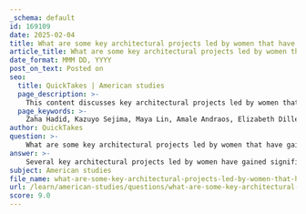 ```yaml
---
_schema: default
id: 169109
date: 2025-02-04
title: What are some key architectural projects led by women that have gained recognition?
article_title: What are some key architectural projects led by women that have gained recognition?
date_format: MMM DD, YYYY
post_on_text: Posted on
seo:
  title: QuickTakes | American studies
  page_description: >-
    This content discusses key architectural projects led by women that have gained recognition, highlighting influential figures like Zaha Hadid, Kazuyo Sejima, Maya Lin, Amale Andraos, Elizabeth Diller, and Jeanne Gang, and emphasizing their contributions to sustainable and community-focused architecture.
  page_keywords: >-
    Zaha Hadid, Kazuyo Sejima, Maya Lin, Amale Andraos, Elizabeth Diller, Jeanne Gang, architecture, women in architecture, Pritzker Prize, sustainable design, community engagement, iconic structures, innovative design
author: QuickTakes
question: >-
    What are some key architectural projects led by women that have gained recognition?
answer: >-
    Several key architectural projects led by women have gained significant recognition in recent years. Here are some notable examples:\n\n1. **Zaha Hadid**: As the first woman to win the Pritzker Architecture Prize in 2004, Zaha Hadid's work includes iconic structures such as the **London Aquatics Centre** and the **Guangzhou Opera House**. Her designs are known for their fluid forms and futuristic aesthetics, which have left a lasting impact on contemporary architecture.\n\n2. **Kazuyo Sejima**: A prominent figure in architecture, Kazuyo Sejima designed a notable project in downtown Manhattan characterized by its "stacked" shape. This development showcases her innovative approach and has been recognized for its integration of emerging artists' works.\n\n3. **Maya Lin**: Known for her poignant memorials, Maya Lin's significant works include **The Last Memorial** and **Women's Table**. Her projects often blend art and architecture, emphasizing environmental sensitivity and cultural reflection.\n\n4. **Amale Andraos**: Co-founder of WORKac, Amale Andraos has led various public projects, including playful parking garages in Miami and an art museum in Beirut. Her firm is also known for its commitment to community engagement, as seen in their work on public infrastructure projects in New York.\n\n5. **Elizabeth Diller**: As a co-founder of Diller Scofidio + Renfro, Elizabeth Diller has transformed urban spaces with projects like the **High Line** in New York City. Her work often challenges conventional architectural practices and emphasizes the importance of public space.\n\n6. **Jeanne Gang**: Known for the **Aqua Tower** in Chicago, Jeanne Gang's work is celebrated for its innovative design and environmental considerations. She has been influential in promoting sustainable architecture and community-focused designs.\n\nThese projects not only highlight the contributions of women in architecture but also reflect a broader commitment to creating sustainable, culturally sensitive, and community-oriented spaces. The recognition of these works underscores the importance of diversity in the field of architecture and the impact of female architects on shaping our built environment.
subject: American studies
file_name: what-are-some-key-architectural-projects-led-by-women-that-have-gained-recognition.md
url: /learn/american-studies/questions/what-are-some-key-architectural-projects-led-by-women-that-have-gained-recognition
score: 9.0
---
```


&nbsp;